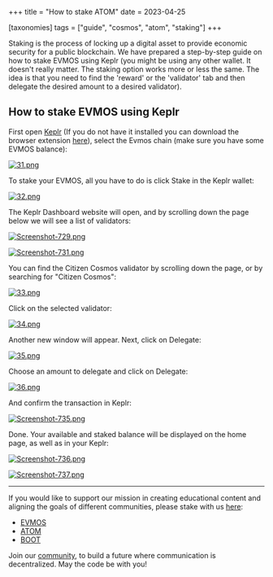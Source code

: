+++
title = "How to stake ATOM"
date = 2023-04-25

[taxonomies]
tags = ["guide", "cosmos", "atom", "staking"]
+++

Staking is the process of locking up a digital asset to provide economic security for a public blockchain. We have prepared a step-by-step guide on how to stake EVMOS
using Keplr (you might be using any other wallet. It doesn't really matter. The staking option works more or less the same. The idea is that you need to find the
'reward' or the 'validator' tab and then delegate the desired amount to a desired validator).

## How to stake EVMOS using Keplr ##

First open [Keplr](https://www.keplr.app/) (If you do not have it installed you can download the browser extension [here](https://www.keplr.app/download)), select the
Evmos chain (make sure you have some EVMOS balance):

<!-- more -->

[![31.png](https://i.postimg.cc/JhLW4XMw/31.png)](https://postimg.cc/MndL9vnt)

To stake your EVMOS, all you have to do is click Stake in the Keplr wallet:

[![32.png](https://i.postimg.cc/3x3PsTB7/32.png)](https://postimg.cc/rKYn473Y)

The Keplr Dashboard website will open, and by scrolling down the page below we will see a list of validators:

[![Screenshot-729.png](https://i.postimg.cc/Znhf68sZ/Screenshot-729.png)](https://postimg.cc/r0QCkrLY)

[![Screenshot-731.png](https://i.postimg.cc/02PWQCJ0/Screenshot-731.png)](https://postimg.cc/LhQBQLDJ)

You can find the Citizen Cosmos validator by scrolling down the page, or by searching for "Citizen Cosmos":

[![33.png](https://i.postimg.cc/d3B9dzTm/33.png)](https://postimg.cc/2L1vN9GV)

Click on the selected validator:

[![34.png](https://i.postimg.cc/zG3kb2DK/34.png)](https://postimg.cc/PCsD04w5)

Another new window will appear. Next, click on Delegate:

[![35.png](https://i.postimg.cc/qBLcmHz2/35.png)](https://postimg.cc/DmSbZDQz)

Choose an amount to delegate and click on Delegate:

[![36.png](https://i.postimg.cc/pTv8Zsv0/36.png)](https://postimg.cc/jW8LqQLN)

And confirm the transaction in Keplr:

[![Screenshot-735.png](https://i.postimg.cc/9f5qmLDW/Screenshot-735.png)](https://postimg.cc/sMm2K9P8)

Done. Your available and staked balance will be displayed on the home page, as well as in your Keplr:

[![Screenshot-736.png](https://i.postimg.cc/Sx8JvcDH/Screenshot-736.png)](https://postimg.cc/0zkk6KgC)

[![Screenshot-737.png](https://i.postimg.cc/TP6pMhs1/Screenshot-737.png)](https://postimg.cc/Bjmq2Z4f)

-----------------------------------------------------------------------------------------------------------------------------------------------------------

If you would like to support our mission in creating educational content and aligning the goals of different communities, please stake with us [here](https://www.citizencosmos.space/staking): 

- [EVMOS](https://wallet.keplr.app/chains/evmos?modal=validator&chain=evmos_9001-2&validator_address=evmosvaloper1mtwvpdd57gpkyejd566s24afr9zm5ryq8gwpvj) 
- [ATOM](https://wallet.keplr.app/chains/cosmos-hub?modal=validator&chain=cosmoshub-4&validator_address=cosmosvaloper1e859xaue4k2jzqw20cv6l7p3tmc378pc3k8g2u) 
- [BOOT](https://wallet.keplr.app/chains/bostrom?modal=validator&chain=bostrom&validator_address=bostromvaloper1f7nx65pmayfenpfwzwaamwas4ygmvalqj6dz5r)

Join our [community](https://discord.gg/kJaG3EucCX), to build a future where communication is decentralized. May the code be with you!
